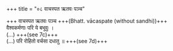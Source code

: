 +++
title = "०८ वाचस्पत ऋतवः पञ्च"

+++
वाचस्पत ऋतवः पञ्च +++(Bhatt. vācaspate (without sandhi))+++  
वैश्वकर्मणाः परि ये बभूवुः ।  
(…) +++(see 7c)+++  
(…) परि रोहितो वर्चसा दधातु ॥ +++(see 7d)+++